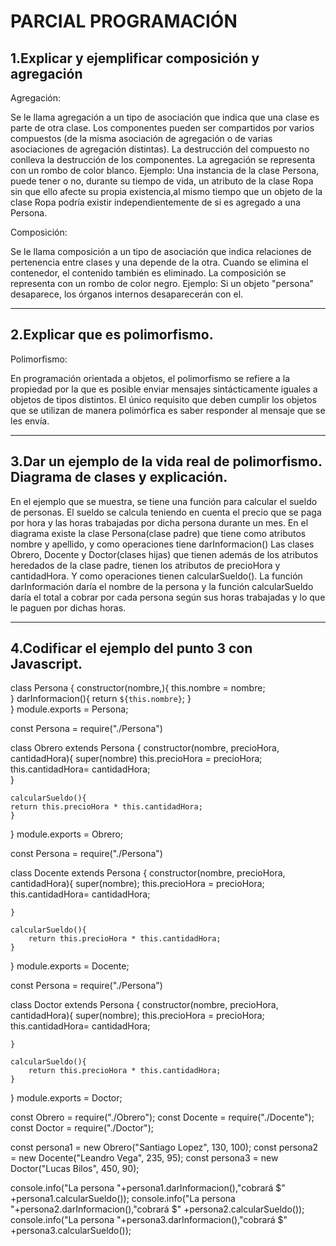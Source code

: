 # PARCIAL PROGRAMACIÓN
## 1.Explicar y ejemplificar composición y agregación

Agregación: 

Se le llama agregación a un tipo de asociación que indica que una clase es parte de otra clase. Los componentes pueden ser compartidos por varios compuestos (de la misma asociación de agregación o de varias asociaciones de agregación distintas). La destrucción del compuesto no conlleva la destrucción de los componentes. La agregación se representa con un rombo de color blanco.
Ejemplo: Una instancia de la clase Persona, puede tener o no, durante su tiempo de vida, un atributo de la clase Ropa sin que ello afecte su propia existencia,al mismo tiempo que un objeto de la clase Ropa podría existir independientemente de si es agregado a una Persona.

Composición: 

Se le llama composición a un tipo de asociación que indica relaciones de pertenencia entre clases y una depende de la otra. Cuando se elimina el contenedor, el contenido también es eliminado. La composición se representa con un rombo de color negro.
Ejemplo: Si un objeto "persona" desaparece, los órganos internos desaparecerán con el.

---

## 2.Explicar que es polimorfismo.
 
Polimorfismo:

En programación orientada a objetos, el polimorfismo se refiere a la propiedad por la que es posible enviar mensajes sintácticamente iguales a objetos de tipos distintos. El único requisito que deben cumplir los objetos que se utilizan de manera polimórfica es saber responder al mensaje que se les envía.

---

## 3.Dar un ejemplo de la vida real de polimorfismo. Diagrama de clases y explicación.

En el ejemplo que se muestra, se tiene una función para calcular el sueldo de personas. El sueldo se calcula teniendo en cuenta el precio que se paga por hora y las horas trabajadas por dicha persona durante un mes.
En el diagrama existe la clase Persona(clase padre) que tiene como atributos nombre y apellido, y como operaciones tiene darInformacion()
Las clases Obrero, Docente y Doctor(clases hijas) que tienen además de los atributos heredados de la clase padre, tienen los atributos de precioHora y cantidadHora. Y como operaciones tienen calcularSueldo().
La función darInformación daría el nombre de la persona y la función calcularSueldo daría el total a cobrar por cada persona según sus horas trabajadas y lo que le paguen por dichas horas.

---

## 4.Codificar el ejemplo del punto 3 con Javascript.

class Persona {
    constructor(nombre,){
        this.nombre = nombre;    
    }
    darInformacion(){
        return `${this.nombre}`;
    }   
}
module.exports = Persona;


const Persona = require("./Persona")

class Obrero extends Persona {
    constructor(nombre, precioHora, cantidadHora){
        super(nombre)
        this.precioHora = precioHora;     
        this.cantidadHora= cantidadHora;                  
    }
    
    calcularSueldo(){
    return this.precioHora * this.cantidadHora;
    }
}
module.exports = Obrero;

const Persona = require("./Persona")

class Docente extends Persona {
    constructor(nombre, precioHora, cantidadHora){
        super(nombre);
        this.precioHora = precioHora;     
        this.cantidadHora= cantidadHora;
               
    }
    
    calcularSueldo(){
        return this.precioHora * this.cantidadHora;
    }

}
module.exports = Docente;

const Persona = require("./Persona")

class Doctor extends Persona {
    constructor(nombre, precioHora, cantidadHora){
        super(nombre);
        this.precioHora = precioHora;     
        this.cantidadHora= cantidadHora;
               
    }
    
    calcularSueldo(){
        return this.precioHora * this.cantidadHora;
    }

}
module.exports = Doctor;

const Obrero = require("./Obrero");
const Docente = require("./Docente");
const Doctor = require("./Doctor");


const persona1 = new Obrero("Santiago Lopez", 130, 100);
const persona2 = new Docente("Leandro Vega", 235, 95);
const persona3 = new Doctor("Lucas Bilos", 450, 90);


console.info("La persona "+persona1.darInformacion(),"cobrará $" +persona1.calcularSueldo());
console.info("La persona "+persona2.darInformacion(),"cobrará $" +persona2.calcularSueldo());
console.info("La persona "+persona3.darInformacion(),"cobrará $" +persona3.calcularSueldo());


